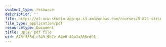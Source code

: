 ```yaml
---
content_type: resource
description: ''
file: https://ol-ocw-studio-app-qa.s3.amazonaws.com/courses/8-821-string-theory-and-holographic-duality-fall-2014/673f398dc3439b7e64e041a2a836cdb1_iPWIqjYkVns.pdf
file_type: application/pdf
resourcetype: Document
title: 3play pdf file
uid: 673f398d-c343-9b7e-64e0-41a2a836cdb1
---
```

